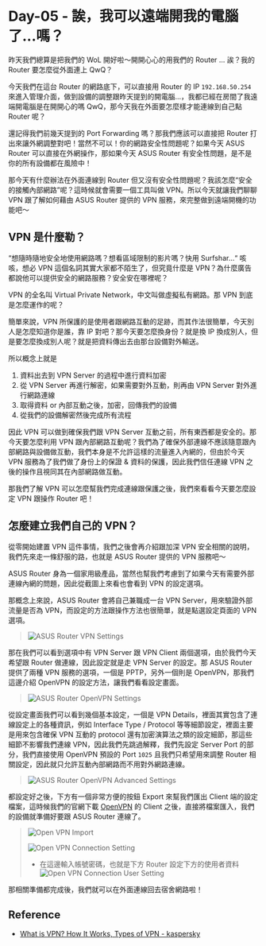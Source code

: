 # Day-05 - 誒，我可以遠端開我的電腦了...嗎？

昨天我們總算是把我們的 WoL 開好啦～開開心心的用我們的 Router ... 誒？我的 Router 要怎麼從外面連上 QwQ？

今天我們在這台 Router 的網路底下，可以直接用 Router 的 IP `192.168.50.254` 來進入管理介面，做到設備的調整跟昨天提到的開電腦...，我都已經在房間了我遠端開電腦是在開開心的嗎 QwQ，那今天我在外面要怎麼樣才能連線到自己點 Router 呢？

還記得我們前幾天提到的 Port Forwarding 嗎？那我們應該可以直接把 Router 打出來讓外網調整對吧！當然不可以！你的網路安全性問題呢？如果今天 ASUS Router 可以直接在外網操作，那如果今天 ASUS Router 有安全性問題，是不是你的所有設備都在風險中！

那今天有什麼辦法在外面連線到 Router 但又沒有安全性問題呢？我該怎麼“安全的接觸內部網路”呢？這時候就會需要一個工具叫做 VPN。所以今天就讓我們聊聊 VPN 跟了解如何藉由 ASUS Router 提供的 VPN 服務，來完整做到遠端開機的功能吧～

## VPN 是什麼勒？

“想隨時隨地安全地使用網路嗎？想看區域限制的影片嗎？快用 Surfshar...“ 咳咳，想必 VPN 這個名詞其實大家都不陌生了，但究竟什麼是 VPN？為什麼廣告都說他可以提供安全的網路服務？安全安在哪裡呢？

VPN 的全名叫 Virtual Private Network，中文叫做虛擬私有網路。那 VPN 到底是怎麼運作的呢？

簡單來說，VPN 所保護的是使用者跟網路互動的足跡，而其作法很簡單，今天別人是怎麼知道你是誰，靠 IP 對吧？那今天要怎麼換身份？就是換 IP 換成別人，但是要怎麼換成別人呢？就是把資料傳出去由那台設備對外輸送。

所以概念上就是

1. 資料出去到 VPN Server 的過程中進行資料加密
2. 從 VPN Server 再進行解密，如果需要對外互動，則再由 VPN Server 對外進行網路連線
3. 取得資料 or 內部互動之後，加密，回傳我們的設備
4. 從我們的設備解密然後完成所有流程

因此 VPN 可以做到確保我們跟 VPN Server 互動之前，所有東西都是安全的。那今天要怎麼利用 VPN 跟內部網路互動呢？我們為了確保外部連線不應該隨意跟內部網路與設備做互動，我們本身是不允許這樣的流量進入內網的，但由於今天 VPN 服務為了我們做了身份上的保證 & 資料的保護，因此我們信任連線 VPN 之後的操作且視同其在內部網路做互動。

那我們了解 VPN 可以怎麼幫我們完成連線跟保護之後，我們來看看今天要怎麼設定 VPN 跟操作 Router 吧！

## 怎麼建立我們自己的 VPN？

從零開始建置 VPN 這件事情，我們之後會再介紹跟加深 VPN 安全相關的說明，我們先來走一條舒服的路，也就是 ASUS Router 提供的 VPN 服務吧～

ASUS Router 身為一個家用級產品，當然也幫我們考慮到了如果今天有需要外部連線內網的問題，因此從截圖上來看也會看到 VPN 的設定選項。

那概念上來說，ASUS Router 會將自己兼職成一台 VPN Server，用來驗證外部流量是否為 VPN，而設定的方法跟操作方法也很簡單，就是點選設定頁面的 VPN 選項。
> ![ASUS Router VPN Settings](https://raw.githubusercontent.com/fdff87554/iThome-Ironman/main/2023/%E8%AA%92%EF%BC%8C%E6%83%B3%E4%B8%8D%E5%88%B0%E6%9C%89%E4%B8%80%E5%A4%A9%E6%90%9E%E6%87%82%E7%B6%B2%E8%B7%AF%E6%98%AF%E5%9B%A0%E7%82%BA%E5%AE%BF%E8%88%8D%E5%AD%B8%E9%95%B7%E9%80%BC%E6%88%91%E7%9A%84QQ%EF%BC%8130%E5%A4%A9%E7%9A%84%E5%AE%BF%E8%88%8D%E7%B6%B2%E8%B7%AF%E6%9E%B6%E8%A8%AD/Images/ASUS-Router-VPN-Setting.png)

那在我們可以看到選項中有 VPN Server 跟 VPN Client 兩個選項，由於我們今天希望跟 Router 做連線，因此設定就是走 VPN Server 的設定。那 ASUS Router 提供了兩種 VPN 服務的選項，一個是 PPTP，另外一個則是 OpenVPN，那我們這邊介紹 OpenVPN 的設定方法，讓我們看看設定畫面。
> ![ASUS Router OpenVPN Settings](https://raw.githubusercontent.com/fdff87554/iThome-Ironman/main/2023/%E8%AA%92%EF%BC%8C%E6%83%B3%E4%B8%8D%E5%88%B0%E6%9C%89%E4%B8%80%E5%A4%A9%E6%90%9E%E6%87%82%E7%B6%B2%E8%B7%AF%E6%98%AF%E5%9B%A0%E7%82%BA%E5%AE%BF%E8%88%8D%E5%AD%B8%E9%95%B7%E9%80%BC%E6%88%91%E7%9A%84QQ%EF%BC%8130%E5%A4%A9%E7%9A%84%E5%AE%BF%E8%88%8D%E7%B6%B2%E8%B7%AF%E6%9E%B6%E8%A8%AD/Images/ASUS-Router-OpenVPN-Setting.png)

從設定畫面我們可以看到幾個基本設定，一個是 VPN Details，裡面其實包含了連線設定上的各種資訊，例如 Interface Type / Protocol 等等細節設定，裡面主要是用來包含確保 VPN 互動的 protocol 還有加密演算法之類的設定細節，那這些細節不影響我們連線 VPN，因此我們先跳過解釋，我們先設定 Server Port 的部分，我們直接使用 OpenVPN 預設的 Port `1025` 且我們只希望用來調整 Router 相關設定，因此就只允許互動內部網路而不用對外網路連線。
> ![ASUS Router OpenVPN Advanced Settings](https://raw.githubusercontent.com/fdff87554/iThome-Ironman/main/2023/%E8%AA%92%EF%BC%8C%E6%83%B3%E4%B8%8D%E5%88%B0%E6%9C%89%E4%B8%80%E5%A4%A9%E6%90%9E%E6%87%82%E7%B6%B2%E8%B7%AF%E6%98%AF%E5%9B%A0%E7%82%BA%E5%AE%BF%E8%88%8D%E5%AD%B8%E9%95%B7%E9%80%BC%E6%88%91%E7%9A%84QQ%EF%BC%8130%E5%A4%A9%E7%9A%84%E5%AE%BF%E8%88%8D%E7%B6%B2%E8%B7%AF%E6%9E%B6%E8%A8%AD/Images/ASUS-Router-OpenVPN-Advanced-Setting.png)

都設定好之後，下方有一個非常方便的按鈕 Export 來幫我們匯出 Client 端的設定檔案，這時候我們的官網下載 [OpenVPN](https://openvpn.net/community-downloads/) 的 Client 之後，直接將檔案匯入，我們的設備就準備好要跟 ASUS Router 連線了。
> ![Open VPN Import](https://raw.githubusercontent.com/fdff87554/iThome-Ironman/main/2023/%E8%AA%92%EF%BC%8C%E6%83%B3%E4%B8%8D%E5%88%B0%E6%9C%89%E4%B8%80%E5%A4%A9%E6%90%9E%E6%87%82%E7%B6%B2%E8%B7%AF%E6%98%AF%E5%9B%A0%E7%82%BA%E5%AE%BF%E8%88%8D%E5%AD%B8%E9%95%B7%E9%80%BC%E6%88%91%E7%9A%84QQ%EF%BC%8130%E5%A4%A9%E7%9A%84%E5%AE%BF%E8%88%8D%E7%B6%B2%E8%B7%AF%E6%9E%B6%E8%A8%AD/Images/Open-VPN-Import.png)
>
> ![Open VPN Connection Setting](https://raw.githubusercontent.com/fdff87554/iThome-Ironman/main/2023/%E8%AA%92%EF%BC%8C%E6%83%B3%E4%B8%8D%E5%88%B0%E6%9C%89%E4%B8%80%E5%A4%A9%E6%90%9E%E6%87%82%E7%B6%B2%E8%B7%AF%E6%98%AF%E5%9B%A0%E7%82%BA%E5%AE%BF%E8%88%8D%E5%AD%B8%E9%95%B7%E9%80%BC%E6%88%91%E7%9A%84QQ%EF%BC%8130%E5%A4%A9%E7%9A%84%E5%AE%BF%E8%88%8D%E7%B6%B2%E8%B7%AF%E6%9E%B6%E8%A8%AD/Images/Open-VPN-Connection-Setting.png)
> - 在這邊輸入帳號密碼，也就是下方 Router 設定下方的使用者資料
> ![Open VPN Connection User Setting](https://raw.githubusercontent.com/fdff87554/iThome-Ironman/main/2023/%E8%AA%92%EF%BC%8C%E6%83%B3%E4%B8%8D%E5%88%B0%E6%9C%89%E4%B8%80%E5%A4%A9%E6%90%9E%E6%87%82%E7%B6%B2%E8%B7%AF%E6%98%AF%E5%9B%A0%E7%82%BA%E5%AE%BF%E8%88%8D%E5%AD%B8%E9%95%B7%E9%80%BC%E6%88%91%E7%9A%84QQ%EF%BC%8130%E5%A4%A9%E7%9A%84%E5%AE%BF%E8%88%8D%E7%B6%B2%E8%B7%AF%E6%9E%B6%E8%A8%AD/Images/Open-VPN-Connection-User-Setting.png)

那相關準備都完成後，我們就可以在外面連線回去宿舍網路啦！


## Reference

- [What is VPN? How It Works, Types of VPN - kaspersky](https://www.kaspersky.com/resource-center/definitions/what-is-a-vpn)